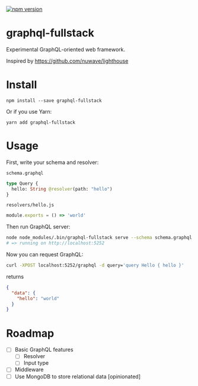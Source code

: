 [![npm version](https://badge.fury.io/js/graphql-fullstack.svg)](https://badge.fury.io/js/graphql-fullstack)

# graphql-fullstack

Experimental GraphQL-oriented web framework.

Inspired by https://github.com/nuwave/lighthouse

# Install

```
npm install --save graphql-fullstack
```

Or if you use Yarn:

```
yarn add graphql-fullstack
```

# Usage

First, write your schema and resolver:

`schema.graphql`

```graphql
type Query {
  hello: String @resolver(path: "hello")
}
```

`resolvers/hello.js`

```js
module.exports = () => 'world'
```

Then run GraphQL server:

```sh
node node_modules/.bin/graphql-fullstack serve --schema schema.graphql
# => running on http://localhost:5252
```

Now you can request GraphQL:

```sh
curl -XPOST localhost:5252/graphql -d query='query Hello { hello }'
```

returns

```json
{
  "data": {
    "hello": "world"
  }
}
```

# Roadmap

- [ ] Basic GraphQL features
  - [ ] Resolver
  - [ ] Input type
- [ ] Middleware
- [ ] Use MongoDB to store relational data [opinionated]
